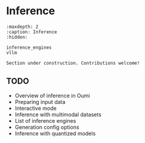 # Inference

```{toctree}
:maxdepth: 2
:caption: Inference
:hidden:

inference_engines
vllm
```

```{attention}
Section under construction. Contributions welcome!
```

## TODO

- Overview of inference in Oumi
- Preparing input data
- Interactive mode
- Inference with multimodal datasets
- List of inference engines
- Generation config options
- Inference with quantized models
